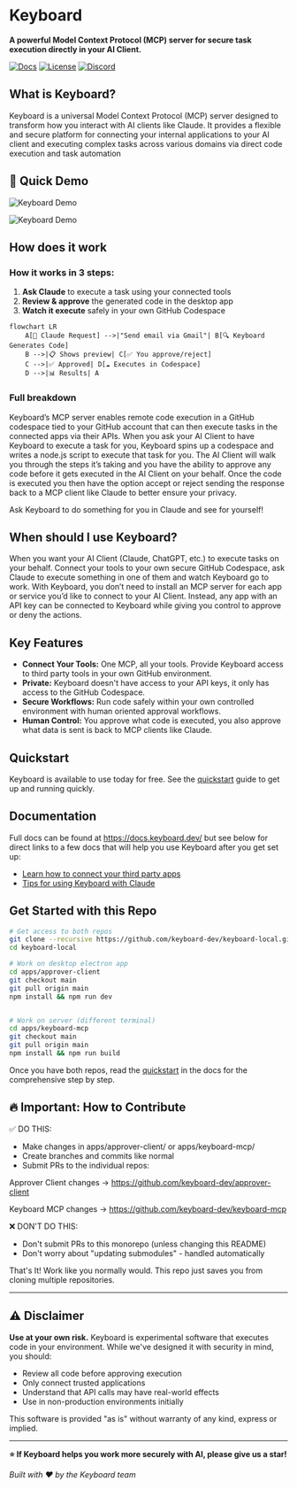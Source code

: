 # Keyboard

**A powerful Model Context Protocol (MCP) server for secure task execution directly in your AI Client.**

[![Docs](https://img.shields.io/badge/docs-keyboard.dev-blue)](https://docs.keyboard.dev/) [![License](https://img.shields.io/badge/license-Apache%202.0-green)](LICENSE) [![Discord](https://img.shields.io/badge/discord-join-7289da)](https://discord.gg/UxsRWtV6M2)

## What is Keyboard? 

Keyboard is a universal Model Context Protocol (MCP) server designed to transform how you interact with AI clients like Claude. It provides a flexible and secure platform for connecting your internal applications to your AI client and executing complex tasks across various domains via direct code execution and task automation

## 🚀 Quick Demo

![Keyboard Demo](https://ourgif.s3.us-east-1.amazonaws.com/keyboard-run-the-docs.gif)


![Keyboard Demo](https://kahs-bucket.s3.us-east-1.amazonaws.com/1505866476034.jpg)

## How does it work

### How it works in 3 steps:

1. **Ask Claude** to execute a task using your connected tools
2. **Review & approve** the generated code in the desktop app
3. **Watch it execute** safely in your own GitHub Codespace

```mermaid
flowchart LR
    A[📱 Claude Request] -->|"Send email via Gmail"| B[🔍 Keyboard Generates Code]
    B -->|📋 Shows preview| C[✅ You approve/reject]
    C -->|✅ Approved| D[☁️ Executes in Codespace]
    D -->|📊 Results| A
```

### Full breakdown

Keyboard’s MCP server enables remote code execution in a GitHub codespace tied to your GitHub account that can then execute tasks in the connected apps via their APIs. When you ask your AI Client to have Keyboard  to execute a task for you, Keyboard spins up a codespace and writes a node.js script to execute that task for you. The AI Client will walk you through the steps it’s taking and you have the ability to approve any code before it gets executed in the AI Client on your behalf. Once the code is executed you then have the option accept or reject sending the response back to a MCP client like Claude to better ensure your privacy.

Ask Keyboard to do something for you in Claude and see for yourself! 

## When should I use Keyboard?

When you want your AI Client (Claude, ChatGPT, etc.) to execute tasks on your behalf. Connect your tools to your own secure GitHub Codespace, ask Claude to execute something in one of them and watch Keyboard go to work. With Keyboard, you don’t need to install an MCP server for each app or service you’d like to connect to your AI Client. Instead, any app with an API key can be connected to Keyboard while giving you control to approve or deny the actions.

## Key Features

- **Connect Your Tools:** One MCP, all your tools. Provide Keyboard access to third party tools in your own GitHub environment. 
- **Private:** Keyboard doesn't have access to your API keys, it only has access to the GitHub Codespace.
- **Secure Workflows:** Run code safely within your own controlled environment with human oriented approval workflows.  
- **Human Control:** You approve what code is executed, you also approve what data is sent is back to MCP clients like Claude.

## Quickstart

Keyboard is available to use today for free. See the [quickstart](https://docs.keyboard.dev/docs/quickstart) guide to get up and running quickly. 

## Documentation

Full docs can be found at https://docs.keyboard.dev/ but see below for direct links to a few docs that will help you use Keyboard after you get set up: 

* [Learn how to connect your third party apps](https://docs.keyboard.dev/docs/third-party-apps) 
* [Tips for using Keyboard with Claude](https://docs.keyboard.dev/docs/usability-tips-with-claude) 

## Get Started with this Repo

```bash
# Get access to both repos
git clone --recursive https://github.com/keyboard-dev/keyboard-local.git
cd keyboard-local

# Work on desktop electron app
cd apps/approver-client
git checkout main
git pull origin main
npm install && npm run dev


# Work on server (different terminal)
cd apps/keyboard-mcp
git checkout main
git pull origin main
npm install && npm run build
```

Once you have both repos, read the [quickstart](https://docs.keyboard.dev/docs/quickstart) in the docs for the comprehensive step by step.

## 🔥 Important: How to Contribute

✅ DO THIS:

* Make changes in apps/approver-client/ or apps/keyboard-mcp/
* Create branches and commits like normal
* Submit PRs to the individual repos:

Approver Client changes → https://github.com/keyboard-dev/approver-client

Keyboard MCP changes → https://github.com/keyboard-dev/keyboard-mcp

❌ DON'T DO THIS:

* Don't submit PRs to this monorepo (unless changing this README)
* Don't worry about "updating submodules" - handled automatically

That's It! Work like you normally would. This repo just saves you from cloning multiple repositories.

---

## ⚠️ Disclaimer

**Use at your own risk.** Keyboard is experimental software that executes code in your environment. While we've designed it with security in mind, you should:

- Review all code before approving execution
- Only connect trusted applications
- Understand that API calls may have real-world effects
- Use in non-production environments initially

This software is provided "as is" without warranty of any kind, express or implied.

---

**⭐ If Keyboard helps you work more securely with AI, please give us a star!**

*Built with ❤️ by the Keyboard team*

